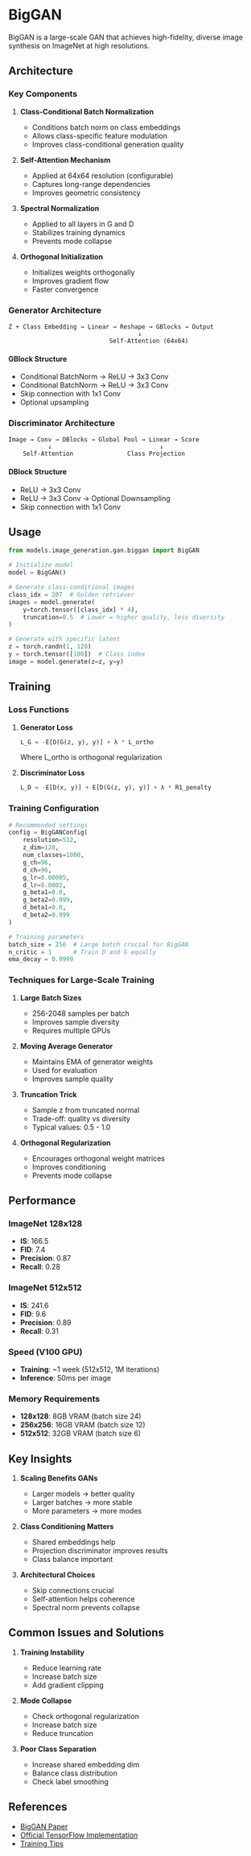 # BigGAN

BigGAN is a large-scale GAN that achieves high-fidelity, diverse image synthesis on ImageNet at high resolutions.

## Architecture

### Key Components

1. **Class-Conditional Batch Normalization**
   - Conditions batch norm on class embeddings
   - Allows class-specific feature modulation
   - Improves class-conditional generation quality

2. **Self-Attention Mechanism**
   - Applied at 64x64 resolution (configurable)
   - Captures long-range dependencies
   - Improves geometric consistency

3. **Spectral Normalization**
   - Applied to all layers in G and D
   - Stabilizes training dynamics
   - Prevents mode collapse

4. **Orthogonal Initialization**
   - Initializes weights orthogonally
   - Improves gradient flow
   - Faster convergence

### Generator Architecture

```
Z + Class Embedding → Linear → Reshape → GBlocks → Output
                                    ↓
                            Self-Attention (64x64)
```

#### GBlock Structure
- Conditional BatchNorm → ReLU → 3x3 Conv
- Conditional BatchNorm → ReLU → 3x3 Conv
- Skip connection with 1x1 Conv
- Optional upsampling

### Discriminator Architecture

```
Image → Conv → DBlocks → Global Pool → Linear → Score
           ↓                              ↓
    Self-Attention               Class Projection
```

#### DBlock Structure
- ReLU → 3x3 Conv
- ReLU → 3x3 Conv → Optional Downsampling
- Skip connection with 1x1 Conv

## Usage

```python
from models.image_generation.gan.biggan import BigGAN

# Initialize model
model = BigGAN()

# Generate class-conditional images
class_idx = 207  # Golden retriever
images = model.generate(
    y=torch.tensor([class_idx] * 4),
    truncation=0.5  # Lower = higher quality, less diversity
)

# Generate with specific latent
z = torch.randn(1, 128)
y = torch.tensor([100])  # Class index
image = model.generate(z=z, y=y)
```

## Training

### Loss Functions

1. **Generator Loss**
   ```python
   L_G = -E[D(G(z, y), y)] + λ * L_ortho
   ```
   Where L_ortho is orthogonal regularization

2. **Discriminator Loss**
   ```python
   L_D = -E[D(x, y)] + E[D(G(z, y), y)] + λ * R1_penalty
   ```

### Training Configuration

```python
# Recommended settings
config = BigGANConfig(
    resolution=512,
    z_dim=128,
    num_classes=1000,
    g_ch=96,
    d_ch=96,
    g_lr=0.00005,
    d_lr=0.0002,
    g_beta1=0.0,
    g_beta2=0.999,
    d_beta1=0.0,
    d_beta2=0.999
)

# Training parameters
batch_size = 256  # Large batch crucial for BigGAN
n_critic = 1      # Train D and G equally
ema_decay = 0.9999
```

### Techniques for Large-Scale Training

1. **Large Batch Sizes**
   - 256-2048 samples per batch
   - Improves sample diversity
   - Requires multiple GPUs

2. **Moving Average Generator**
   - Maintains EMA of generator weights
   - Used for evaluation
   - Improves sample quality

3. **Truncation Trick**
   - Sample z from truncated normal
   - Trade-off: quality vs diversity
   - Typical values: 0.5 - 1.0

4. **Orthogonal Regularization**
   - Encourages orthogonal weight matrices
   - Improves conditioning
   - Prevents mode collapse

## Performance

### ImageNet 128x128
- **IS**: 166.5
- **FID**: 7.4
- **Precision**: 0.87
- **Recall**: 0.28

### ImageNet 512x512
- **IS**: 241.6
- **FID**: 9.6
- **Precision**: 0.89
- **Recall**: 0.31

### Speed (V100 GPU)
- **Training**: ~1 week (512x512, 1M iterations)
- **Inference**: 50ms per image

### Memory Requirements
- **128x128**: 8GB VRAM (batch size 24)
- **256x256**: 16GB VRAM (batch size 12)
- **512x512**: 32GB VRAM (batch size 6)

## Key Insights

1. **Scaling Benefits GANs**
   - Larger models → better quality
   - Larger batches → more stable
   - More parameters → more modes

2. **Class Conditioning Matters**
   - Shared embeddings help
   - Projection discriminator improves results
   - Class balance important

3. **Architectural Choices**
   - Skip connections crucial
   - Self-attention helps coherence
   - Spectral norm prevents collapse

## Common Issues and Solutions

1. **Training Instability**
   - Reduce learning rate
   - Increase batch size
   - Add gradient clipping

2. **Mode Collapse**
   - Check orthogonal regularization
   - Increase batch size
   - Reduce truncation

3. **Poor Class Separation**
   - Increase shared embedding dim
   - Balance class distribution
   - Check label smoothing

## References

- [BigGAN Paper](https://arxiv.org/abs/1809.11096)
- [Official TensorFlow Implementation](https://github.com/ajbrock/BigGAN-PyTorch)
- [Training Tips](https://github.com/ajbrock/BigGAN-PyTorch/blob/master/README.md)
